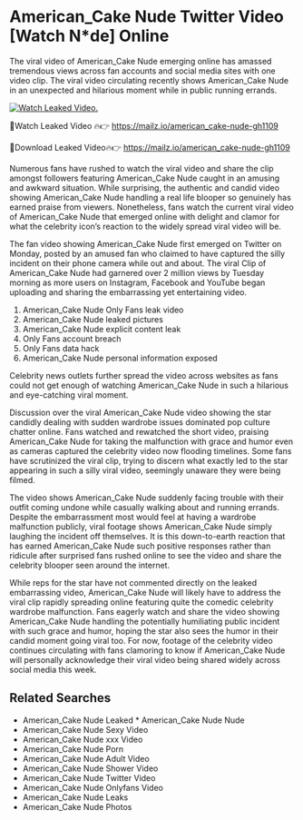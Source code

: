 ﻿# American_Cake Nude Twitter Video [Watch N*de] Online

The viral video of ﻿American_Cake Nude emerging online has amassed tremendous views across fan accounts and social media sites with one video clip. The viral video circulating recently shows ﻿American_Cake Nude in an unexpected and hilarious moment while in public running errands. 

[![Watch Leaked Video.](https://miro.medium.com/v2/resize:fit:828/format:webp/1*cilzJN44JGOrTw9NJCrNHA.gif "Watch Leaked Video")](https://mailz.io/american_cake-nude-gh1109)

🔴Watch Leaked Video 🔥👉  https://mailz.io/american_cake-nude-gh1109 

🔴Download Leaked Video🔥👉  https://mailz.io/american_cake-nude-gh1109 

Numerous fans have rushed to watch the viral video and share the clip amongst followers featuring ﻿American_Cake Nude caught in an amusing and awkward situation. While surprising, the authentic and candid video showing ﻿American_Cake Nude handling a real life blooper so genuinely has earned praise from viewers. Nonetheless, fans watch the current viral video of ﻿American_Cake Nude that emerged online with delight and clamor for what the celebrity icon’s reaction to the widely spread viral video will be.

The fan video showing ﻿American_Cake Nude first emerged on Twitter on Monday, posted by an amused fan who claimed to have captured the silly incident on their phone camera while out and about. The viral Clip of ﻿American_Cake Nude had garnered over 2 million views by Tuesday morning as more users on Instagram, Facebook and YouTube began uploading and sharing the embarrassing yet entertaining video. 

1. ﻿American_Cake Nude Only Fans leak video
2. ﻿American_Cake Nude leaked pictures
3. ﻿American_Cake Nude explicit content leak
4. Only Fans account breach
5. Only Fans data hack
6. ﻿American_Cake Nude personal information exposed


Celebrity news outlets further spread the video across websites as fans could not get enough of watching ﻿American_Cake Nude in such a hilarious and eye-catching viral moment. 

Discussion over the viral ﻿American_Cake Nude video showing the star candidly dealing with sudden wardrobe issues dominated pop culture chatter online. Fans watched and rewatched the short video, praising ﻿American_Cake Nude for taking the malfunction with grace and humor even as cameras captured the celebrity video now flooding timelines. Some fans have scrutinized the viral clip, trying to discern what exactly led to the star appearing in such a silly viral video, seemingly unaware they were being filmed.

The video shows ﻿American_Cake Nude suddenly facing trouble with their outfit coming undone while casually walking about and running errands. Despite the embarrassment most would feel at having a wardrobe malfunction publicly, viral footage shows ﻿American_Cake Nude simply laughing the incident off themselves. It is this down-to-earth reaction that has earned ﻿American_Cake Nude such positive responses rather than ridicule after surprised fans rushed online to see the video and share the celebrity blooper seen around the internet.  

While reps for the star have not commented directly on the leaked embarrassing video, ﻿American_Cake Nude will likely have to address the viral clip rapidly spreading online featuring quite the comedic celebrity wardrobe malfunction. Fans eagerly watch and share the video showing ﻿American_Cake Nude handling the potentially humiliating public incident with such grace and humor, hoping the star also sees the humor in their candid moment going viral too. For now, footage of the celebrity video continues circulating with fans clamoring to know if ﻿American_Cake Nude will personally acknowledge their viral video being shared widely across social media this week.

## Related Searches
* ﻿American_Cake Nude Leaked
﻿* American_Cake Nude Nude
* ﻿American_Cake Nude Sexy Video
* ﻿American_Cake Nude xxx Video
* ﻿American_Cake Nude Porn
* ﻿American_Cake Nude Adult Video
* ﻿American_Cake Nude Shower Video
* ﻿American_Cake Nude Twitter Video
* ﻿American_Cake Nude Onlyfans Video
* ﻿American_Cake Nude Leaks
* ﻿American_Cake Nude Photos